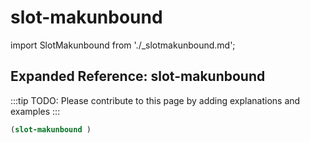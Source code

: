 # slot-makunbound

import SlotMakunbound from './_slotmakunbound.md';

<SlotMakunbound />

## Expanded Reference: slot-makunbound

:::tip
TODO: Please contribute to this page by adding explanations and examples
:::

```lisp
(slot-makunbound )
```
